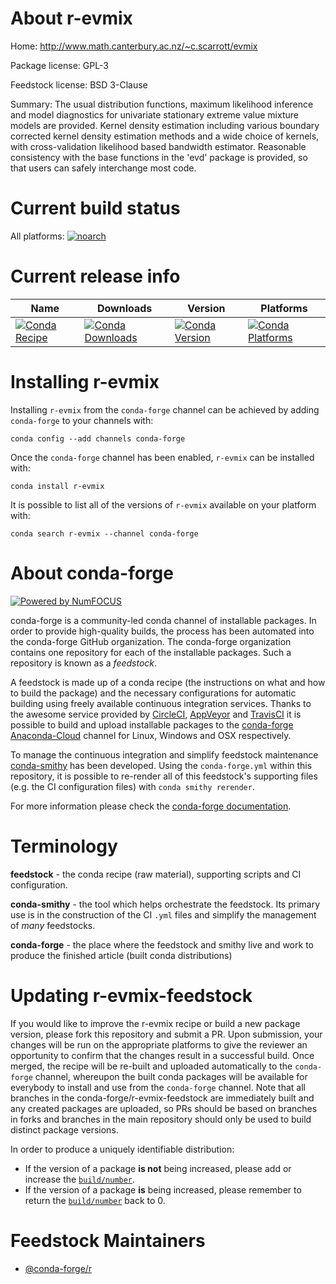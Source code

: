 <!--
# -*- mode: jinja -*-
-->

About r-evmix
=============

Home: http://www.math.canterbury.ac.nz/~c.scarrott/evmix

Package license: GPL-3

Feedstock license: BSD 3-Clause

Summary: The usual distribution functions, maximum likelihood inference and model diagnostics for univariate stationary extreme value mixture models are provided. Kernel density estimation including various boundary corrected kernel density estimation methods and a wide choice of kernels, with cross-validation likelihood based bandwidth estimator. Reasonable consistency with the base functions in the 'evd' package is provided, so that users can safely interchange most code.



Current build status
====================

All platforms:
[![noarch](https://img.shields.io/circleci/project/github/conda-forge/r-evmix-feedstock/master.svg?label=noarch)](https://circleci.com/gh/conda-forge/r-evmix-feedstock)

Current release info
====================

| Name | Downloads | Version | Platforms |
| --- | --- | --- | --- |
| [![Conda Recipe](https://img.shields.io/badge/recipe-r--evmix-green.svg)](https://anaconda.org/conda-forge/r-evmix) | [![Conda Downloads](https://img.shields.io/conda/dn/conda-forge/r-evmix.svg)](https://anaconda.org/conda-forge/r-evmix) | [![Conda Version](https://img.shields.io/conda/vn/conda-forge/r-evmix.svg)](https://anaconda.org/conda-forge/r-evmix) | [![Conda Platforms](https://img.shields.io/conda/pn/conda-forge/r-evmix.svg)](https://anaconda.org/conda-forge/r-evmix) |

Installing r-evmix
==================

Installing `r-evmix` from the `conda-forge` channel can be achieved by adding `conda-forge` to your channels with:

```
conda config --add channels conda-forge
```

Once the `conda-forge` channel has been enabled, `r-evmix` can be installed with:

```
conda install r-evmix
```

It is possible to list all of the versions of `r-evmix` available on your platform with:

```
conda search r-evmix --channel conda-forge
```


About conda-forge
=================

[![Powered by NumFOCUS](https://img.shields.io/badge/powered%20by-NumFOCUS-orange.svg?style=flat&colorA=E1523D&colorB=007D8A)](http://numfocus.org)

conda-forge is a community-led conda channel of installable packages.
In order to provide high-quality builds, the process has been automated into the
conda-forge GitHub organization. The conda-forge organization contains one repository
for each of the installable packages. Such a repository is known as a *feedstock*.

A feedstock is made up of a conda recipe (the instructions on what and how to build
the package) and the necessary configurations for automatic building using freely
available continuous integration services. Thanks to the awesome service provided by
[CircleCI](https://circleci.com/), [AppVeyor](https://www.appveyor.com/)
and [TravisCI](https://travis-ci.org/) it is possible to build and upload installable
packages to the [conda-forge](https://anaconda.org/conda-forge)
[Anaconda-Cloud](https://anaconda.org/) channel for Linux, Windows and OSX respectively.

To manage the continuous integration and simplify feedstock maintenance
[conda-smithy](https://github.com/conda-forge/conda-smithy) has been developed.
Using the ``conda-forge.yml`` within this repository, it is possible to re-render all of
this feedstock's supporting files (e.g. the CI configuration files) with ``conda smithy rerender``.

For more information please check the [conda-forge documentation](https://conda-forge.org/docs/).

Terminology
===========

**feedstock** - the conda recipe (raw material), supporting scripts and CI configuration.

**conda-smithy** - the tool which helps orchestrate the feedstock.
                   Its primary use is in the construction of the CI ``.yml`` files
                   and simplify the management of *many* feedstocks.

**conda-forge** - the place where the feedstock and smithy live and work to
                  produce the finished article (built conda distributions)


Updating r-evmix-feedstock
==========================

If you would like to improve the r-evmix recipe or build a new
package version, please fork this repository and submit a PR. Upon submission,
your changes will be run on the appropriate platforms to give the reviewer an
opportunity to confirm that the changes result in a successful build. Once
merged, the recipe will be re-built and uploaded automatically to the
`conda-forge` channel, whereupon the built conda packages will be available for
everybody to install and use from the `conda-forge` channel.
Note that all branches in the conda-forge/r-evmix-feedstock are
immediately built and any created packages are uploaded, so PRs should be based
on branches in forks and branches in the main repository should only be used to
build distinct package versions.

In order to produce a uniquely identifiable distribution:
 * If the version of a package **is not** being increased, please add or increase
   the [``build/number``](https://conda.io/docs/user-guide/tasks/build-packages/define-metadata.html#build-number-and-string).
 * If the version of a package **is** being increased, please remember to return
   the [``build/number``](https://conda.io/docs/user-guide/tasks/build-packages/define-metadata.html#build-number-and-string)
   back to 0.

Feedstock Maintainers
=====================

* [@conda-forge/r](https://github.com/conda-forge/r/)

